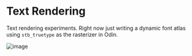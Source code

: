 # Text Rendering

Text rendering experiments. Right now just writing a dynamic font atlas using `stb_truetype` as the rasterizer in Odin.

![image](https://github.com/user-attachments/assets/849dc6d8-603e-4da8-bd2a-4e74eea63452)
